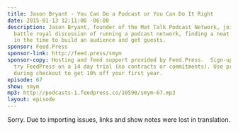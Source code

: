 ```yaml
---
title: Jason Bryant - You Can Do a Podcast or You Can Do It Right
date: 2015-01-13 12:11:00 -06:00
description: Jason Bryant, founder of the Mat Talk Podcast Network, joins me for a
  battle royal discussion of running a podcast network, finding a neat niche and putting
  in the time to build an audience and get guests.
sponsor: Feed.Press
sponsor-link: http://feed.press/smym
sponsor-copy: Hosting and feed support provided by Feed.Press.  Sign-up today and
  try FeedPress on a 14 day trial (no contracts or commitments). Use promo code "smym"
  during checkout to get 10% off your first year.
episode: 67
show: smym
mp3: http://podcasts-1.feedpress.co/10590/smym-67.mp3
layout: episode
---
```


Sorry. Due to importing issues, links and show notes were lost in translation.
